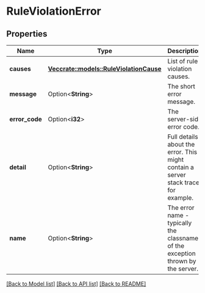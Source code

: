 # RuleViolationError

## Properties

Name | Type | Description | Notes
------------ | ------------- | ------------- | -------------
**causes** | [**Vec<crate::models::RuleViolationCause>**](RuleViolationCause.md) | List of rule violation causes. | 
**message** | Option<**String**> | The short error message. | [optional]
**error_code** | Option<**i32**> | The server-side error code. | [optional]
**detail** | Option<**String**> | Full details about the error.  This might contain a server stack trace, for example. | [optional]
**name** | Option<**String**> | The error name - typically the classname of the exception thrown by the server. | [optional]

[[Back to Model list]](../README.md#documentation-for-models) [[Back to API list]](../README.md#documentation-for-api-endpoints) [[Back to README]](../README.md)


